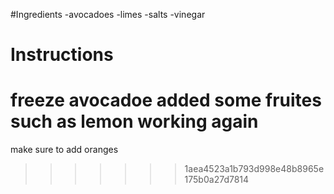 #Ingredients
-avocadoes
-limes 
-salts 
-vinegar
# Instructions
freeze avocadoe
added some fruites such as lemon
working again
=======
make sure to add oranges
>>>>>>> 1aea4523a1b793d998e48b8965e175b0a27d7814
